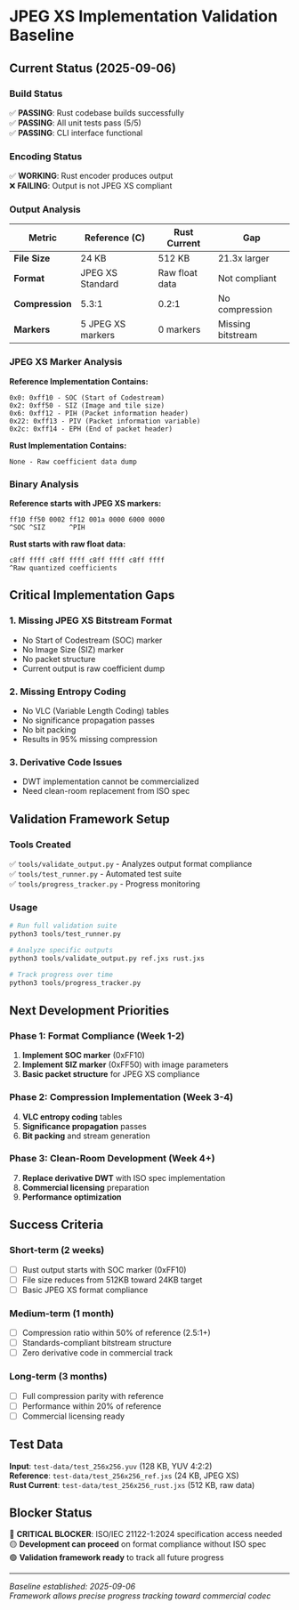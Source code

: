 # JPEG XS Implementation Validation Baseline

## Current Status (2025-09-06)

### Build Status
✅ **PASSING**: Rust codebase builds successfully  
✅ **PASSING**: All unit tests pass (5/5)  
✅ **PASSING**: CLI interface functional  

### Encoding Status  
✅ **WORKING**: Rust encoder produces output  
❌ **FAILING**: Output is not JPEG XS compliant  

### Output Analysis

| Metric | Reference (C) | Rust Current | Gap |
|--------|---------------|--------------|-----|
| **File Size** | 24 KB | 512 KB | 21.3x larger |
| **Format** | JPEG XS Standard | Raw float data | Not compliant |
| **Compression** | 5.3:1 | 0.2:1 | No compression |
| **Markers** | 5 JPEG XS markers | 0 markers | Missing bitstream |

### JPEG XS Marker Analysis

**Reference Implementation Contains:**
```
0x0: 0xff10 - SOC (Start of Codestream)
0x2: 0xff50 - SIZ (Image and tile size)  
0x6: 0xff12 - PIH (Packet information header)
0x22: 0xff13 - PIV (Packet information variable)
0x2c: 0xff14 - EPH (End of packet header)
```

**Rust Implementation Contains:**
```
None - Raw coefficient data dump
```

### Binary Analysis

**Reference starts with JPEG XS markers:**
```
ff10 ff50 0002 ff12 001a 0000 6000 0000
^SOC ^SIZ      ^PIH
```

**Rust starts with raw float data:**  
```
c8ff ffff c8ff ffff c8ff ffff c8ff ffff
^Raw quantized coefficients
```

## Critical Implementation Gaps

### 1. **Missing JPEG XS Bitstream Format**
- No Start of Codestream (SOC) marker
- No Image Size (SIZ) marker
- No packet structure
- Current output is raw coefficient dump

### 2. **Missing Entropy Coding**  
- No VLC (Variable Length Coding) tables
- No significance propagation passes  
- No bit packing
- Results in 95% missing compression

### 3. **Derivative Code Issues**
- DWT implementation cannot be commercialized
- Need clean-room replacement from ISO spec

## Validation Framework Setup

### Tools Created
✅ `tools/validate_output.py` - Analyzes output format compliance  
✅ `tools/test_runner.py` - Automated test suite  
✅ `tools/progress_tracker.py` - Progress monitoring  

### Usage
```bash
# Run full validation suite
python3 tools/test_runner.py

# Analyze specific outputs  
python3 tools/validate_output.py ref.jxs rust.jxs

# Track progress over time
python3 tools/progress_tracker.py
```

## Next Development Priorities

### Phase 1: Format Compliance (Week 1-2)
1. **Implement SOC marker** (0xFF10)
2. **Implement SIZ marker** (0xFF50) with image parameters  
3. **Basic packet structure** for JPEG XS compliance

### Phase 2: Compression Implementation (Week 3-4)  
4. **VLC entropy coding** tables
5. **Significance propagation** passes
6. **Bit packing** and stream generation

### Phase 3: Clean-Room Development (Week 4+)
7. **Replace derivative DWT** with ISO spec implementation
8. **Commercial licensing** preparation
9. **Performance optimization**

## Success Criteria

### Short-term (2 weeks)
- [ ] Rust output starts with SOC marker (0xFF10)  
- [ ] File size reduces from 512KB toward 24KB target
- [ ] Basic JPEG XS format compliance

### Medium-term (1 month)
- [ ] Compression ratio within 50% of reference (2.5:1+)
- [ ] Standards-compliant bitstream structure  
- [ ] Zero derivative code in commercial track

### Long-term (3 months)  
- [ ] Full compression parity with reference
- [ ] Performance within 20% of reference
- [ ] Commercial licensing ready

## Test Data

**Input**: `test-data/test_256x256.yuv` (128 KB, YUV 4:2:2)  
**Reference**: `test-data/test_256x256_ref.jxs` (24 KB, JPEG XS)  
**Rust Current**: `test-data/test_256x256_rust.jxs` (512 KB, raw data)  

## Blocker Status

🔴 **CRITICAL BLOCKER**: ISO/IEC 21122-1:2024 specification access needed  
🟡 **Development can proceed** on format compliance without ISO spec  
🟢 **Validation framework ready** to track all future progress

---

*Baseline established: 2025-09-06*  
*Framework allows precise progress tracking toward commercial codec*